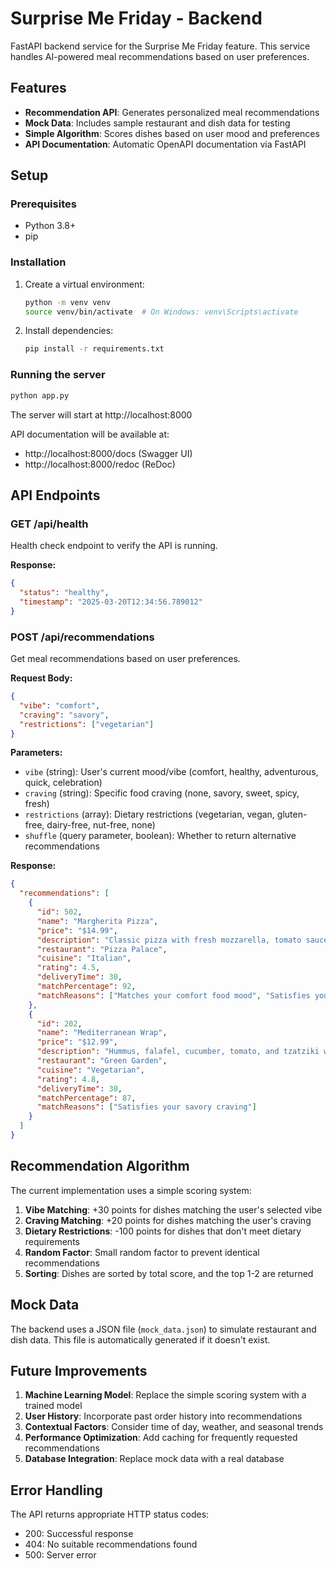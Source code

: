 # Surprise Me Friday - Backend

FastAPI backend service for the Surprise Me Friday feature. This service handles AI-powered meal recommendations based on user preferences.

## Features

- **Recommendation API**: Generates personalized meal recommendations
- **Mock Data**: Includes sample restaurant and dish data for testing
- **Simple Algorithm**: Scores dishes based on user mood and preferences
- **API Documentation**: Automatic OpenAPI documentation via FastAPI

## Setup

### Prerequisites
- Python 3.8+
- pip

### Installation

1. Create a virtual environment:
   ```bash
   python -m venv venv
   source venv/bin/activate  # On Windows: venv\Scripts\activate
   ```

2. Install dependencies:
   ```bash
   pip install -r requirements.txt
   ```

### Running the server

```bash
python app.py
```

The server will start at http://localhost:8000

API documentation will be available at:
- http://localhost:8000/docs (Swagger UI)
- http://localhost:8000/redoc (ReDoc)

## API Endpoints

### GET /api/health
Health check endpoint to verify the API is running.

**Response:**
```json
{
  "status": "healthy",
  "timestamp": "2025-03-20T12:34:56.789012"
}
```

### POST /api/recommendations
Get meal recommendations based on user preferences.

**Request Body:**
```json
{
  "vibe": "comfort",
  "craving": "savory",
  "restrictions": ["vegetarian"]
}
```

**Parameters:**
- `vibe` (string): User's current mood/vibe (comfort, healthy, adventurous, quick, celebration)
- `craving` (string): Specific food craving (none, savory, sweet, spicy, fresh)
- `restrictions` (array): Dietary restrictions (vegetarian, vegan, gluten-free, dairy-free, nut-free, none)
- `shuffle` (query parameter, boolean): Whether to return alternative recommendations

**Response:**
```json
{
  "recommendations": [
    {
      "id": 502,
      "name": "Margherita Pizza",
      "price": "$14.99",
      "description": "Classic pizza with fresh mozzarella, tomato sauce, and basil on a thin, crispy crust.",
      "restaurant": "Pizza Palace",
      "cuisine": "Italian",
      "rating": 4.5,
      "deliveryTime": 30,
      "matchPercentage": 92,
      "matchReasons": ["Matches your comfort food mood", "Satisfies your savory craving"]
    },
    {
      "id": 202,
      "name": "Mediterranean Wrap",
      "price": "$12.99",
      "description": "Hummus, falafel, cucumber, tomato, and tzatziki wrapped in a whole wheat tortilla.",
      "restaurant": "Green Garden",
      "cuisine": "Vegetarian",
      "rating": 4.8,
      "deliveryTime": 30,
      "matchPercentage": 87,
      "matchReasons": ["Satisfies your savory craving"]
    }
  ]
}
```

## Recommendation Algorithm

The current implementation uses a simple scoring system:

1. **Vibe Matching**: +30 points for dishes matching the user's selected vibe
2. **Craving Matching**: +20 points for dishes matching the user's craving
3. **Dietary Restrictions**: -100 points for dishes that don't meet dietary requirements
4. **Random Factor**: Small random factor to prevent identical recommendations
5. **Sorting**: Dishes are sorted by total score, and the top 1-2 are returned

## Mock Data

The backend uses a JSON file (`mock_data.json`) to simulate restaurant and dish data. This file is automatically generated if it doesn't exist.

## Future Improvements

1. **Machine Learning Model**: Replace the simple scoring system with a trained model
2. **User History**: Incorporate past order history into recommendations
3. **Contextual Factors**: Consider time of day, weather, and seasonal trends
4. **Performance Optimization**: Add caching for frequently requested recommendations
5. **Database Integration**: Replace mock data with a real database

## Error Handling

The API returns appropriate HTTP status codes:
- 200: Successful response
- 404: No suitable recommendations found
- 500: Server error